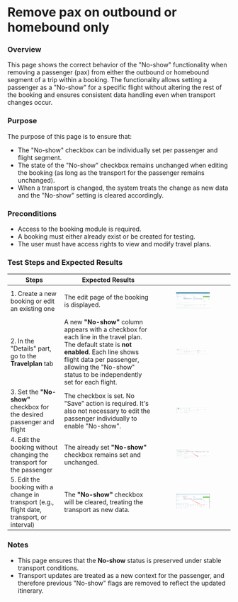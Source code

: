 # Remove pax on outbound or homebound only

### **Overview**

This page shows the correct behavior of the "No-show" functionality when removing a passenger (pax) from either the outbound or homebound segment of a trip within a booking. The functionality allows setting a passenger as a "No-show" for a specific flight without altering the rest of the booking and ensures consistent data handling even when transport changes occur.

### **Purpose**

The purpose of this page is to ensure that:

* The "No-show" checkbox can be individually set per passenger and flight segment.
* The state of the "No-show" checkbox remains unchanged when editing the booking (as long as the transport for the passenger remains unchanged).
* When a transport is changed, the system treats the change as new data and the "No-show" setting is cleared accordingly.

### **Preconditions**

* Access to the booking module is required.
* A booking must either already exist or be created for testing.
* The user must have access rights to view and modify travel plans.

### **Test Steps and Expected Results**

| **Steps**                                                                                  | **Expected Results**                                                                                                                                                                                                                         |                                                                                                                    |
| ------------------------------------------------------------------------------------------ | -------------------------------------------------------------------------------------------------------------------------------------------------------------------------------------------------------------------------------------------- | ------------------------------------------------------------------------------------------------------------------ |
| 1. Create a new booking or edit an existing one                                            | The edit page of the booking is displayed.                                                                                                                                                                                                   | <div><figure><img src="../../../.gitbook/assets/image (1).png" alt=""><figcaption></figcaption></figure></div>     |
| 2. In the "Details" part, go to the **Travelplan** tab                                     | A new **"No-show"** column appears with a checkbox for each line in the travel plan. The default state is **not enabled**. Each line shows flight data per passenger, allowing the "No-show" status to be independently set for each flight. | <div><figure><img src="../../../.gitbook/assets/image (1) (1).png" alt=""><figcaption></figcaption></figure></div> |
| 3. Set the **"No-show"** checkbox for the desired passenger and flight                     | The checkbox is set. No "Save" action is required. It's also not necessary to edit the passenger individually to enable "No-show".                                                                                                           | <div><figure><img src="../../../.gitbook/assets/image (2).png" alt=""><figcaption></figcaption></figure></div>     |
| 4. Edit the booking without changing the transport for the passenger                       | The already set **"No-show"** checkbox remains set and unchanged.                                                                                                                                                                            | <div><figure><img src="../../../.gitbook/assets/image (4).png" alt=""><figcaption></figcaption></figure></div>     |
| 5. Edit the booking with a change in transport (e.g., flight date, transport, or interval) | The **"No-show"** checkbox will be cleared, treating the transport as new data.                                                                                                                                                              | <div><figure><img src="../../../.gitbook/assets/image (6).png" alt=""><figcaption></figcaption></figure></div>     |

### **Notes**

* This page ensures that the **No-show** status is preserved under stable transport conditions.
* Transport updates are treated as a new context for the passenger, and therefore previous "No-show" flags are removed to reflect the updated itinerary.
